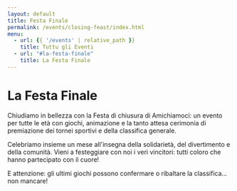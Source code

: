 ```yaml
---
layout: default
title: Festa Finale
permalink: /events/closing-feast/index.html
menu:
  - url: {{ '/events' | relative_path }}
    title: Tuttu gli Eventi
  - url: "#la-festa-finale"
    title: La Festa Finale
---
```


# La Festa Finale

Chiudiamo in bellezza con la Festa di chiusura di Amichiamoci: 
un evento per tutte le età con giochi, animazione e la tanto attesa cerimonia di premiazione dei tornei sportivi e della classifica generale.

Celebriamo insieme un mese all'insegna della solidarietà, del divertimento e della comunità. Vieni a festeggiare con noi i veri vincitori: tutti coloro che hanno partecipato con il cuore!

E attenzione: gli ultimi giochi possono confermare o ribaltare la classifica... non mancare!